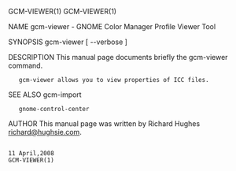 GCM-VIEWER(1)                                                                                                                                                                                   GCM-VIEWER(1)



NAME
       gcm-viewer - GNOME Color Manager Profile Viewer Tool

SYNOPSIS
       gcm-viewer [ --verbose ]

DESCRIPTION
       This manual page documents briefly the gcm-viewer command.

       gcm-viewer allows you to view properties of ICC files.

SEE ALSO
       gcm-import

       gnome-control-center

AUTHOR
       This manual page was written by Richard Hughes <richard@hughsie.com>.



                                                                                                11 April,2008                                                                                   GCM-VIEWER(1)
